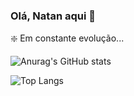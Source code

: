 ### Olá, Natan aqui 👋

❇️ Em constante evolução...

![Anurag's GitHub stats](https://github-readme-stats.vercel.app/api?username=natansales1&show_icons=true&theme=dracula)

![Top Langs](https://github-readme-stats.vercel.app/api/top-langs/?username=natansales1&hide_progress=true&theme=dracula)
  
